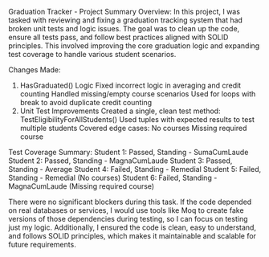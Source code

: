 Graduation Tracker - Project Summary
Overview:
In this project, I was tasked with reviewing and fixing a graduation tracking system that had broken unit tests and logic issues. The goal was to clean up the code, ensure all tests pass, and follow best practices aligned with SOLID principles. This involved improving the core graduation logic and expanding test coverage to handle various student scenarios.

Changes Made:
1. HasGraduated() Logic
Fixed incorrect logic in averaging and credit counting
Handled missing/empty course scenarios
Used for loops with break to avoid duplicate credit counting
2. Unit Test Improvements
Created a single, clean test method: TestEligibilityForAllStudents()
Used tuples with expected results to test multiple students
Covered edge cases:
No courses
Missing required course

Test Coverage Summary:
Student 1: Passed, Standing - SumaCumLaude
Student 2: Passed, Standing - MagnaCumLaude
Student 3: Passed, Standing - Average
Student 4: Failed, Standing - Remedial
Student 5: Failed, Standing - Remedial (No courses)
Student 6: Failed, Standing - MagnaCumLaude (Missing required course)

There were no significant blockers during this task. If the code depended on real databases or services, I would use tools like Moq to create fake versions of those dependencies during testing, so I can focus on testing just my logic. Additionally, I ensured the code is clean, easy to understand, and follows SOLID principles, which makes it maintainable and scalable for future requirements.